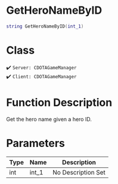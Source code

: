 # GetHeroNameByID
```lua
string GetHeroNameByID(int_1)
```
# Class
✔️ `Server: CDOTAGameManager`  
✔️ `Client: CDOTAGameManager`  

# Function Description
Get the hero name given a hero ID.
# Parameters
Type|Name|Description
--|--|--
int|int_1|No Description Set
